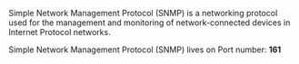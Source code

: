 Simple Network Management Protocol (SNMP) is a networking protocol used for the management and monitoring of network-connected devices in Internet Protocol networks.

Simple Network Management Protocol (SNMP) lives on Port number: **161**
